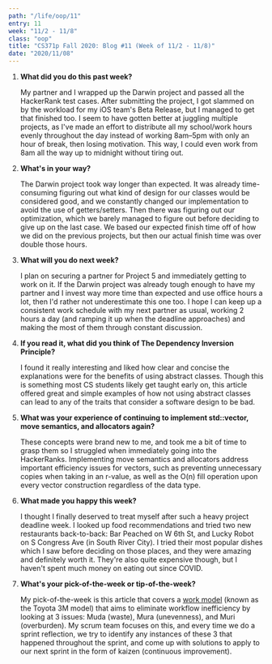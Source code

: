 ```yaml
---
path: "/life/oop/11"
entry: 11
week: "11/2 - 11/8"
class: "oop"
title: "CS371p Fall 2020: Blog #11 (Week of 11/2 - 11/8)"
date: "2020/11/08"
---
```


1. **What did you do this past week?**

   My partner and I wrapped up the Darwin project and passed all the HackerRank test cases. After submitting the project, I got slammed on by the workload for my iOS team's Beta Release, but I managed to get that finished too. I seem to have gotten better at juggling multiple projects, as I've made an effort to distribute all my school/work hours evenly throughout the day instead of working 8am–5pm with only an hour of break, then losing motivation. This way, I could even work from 8am all the way up to midnight without tiring out.

1. **What's in your way?**

   The Darwin project took way longer than expected. It was already time-consuming figuring out what kind of design for our classes would be considered good, and we constantly changed our implementation to avoid the use of getters/setters. Then there was figuring out our optimization, which we barely managed to figure out before deciding to give up on the last case. We based our expected finish time off of how we did on the previous projects, but then our actual finish time was over double those hours.

1. **What will you do next week?**

   I plan on securing a partner for Project 5 and immediately getting to work on it. If the Darwin project was already tough enough to have my partner and I invest way more time than expected and use office hours a lot, then I'd rather not underestimate this one too. I hope I can keep up a consistent work schedule with my next partner as usual, working 2 hours a day (and ramping it up when the deadline approaches) and making the most of them through constant discussion.

1. **If you read it, what did you think of The Dependency Inversion Principle?**

   I found it really interesting and liked how clear and concise the explanations were for the benefits of using abstract classes. Though this is something most CS students likely get taught early on, this article offered great and simple examples of how not using abstract classes can lead to any of the traits that consider a software design to be bad.

1. **What was your experience of continuing to implement std::vector, move semantics, and allocators again?**

   These concepts were brand new to me, and took me a bit of time to grasp them so I struggled when immediately going into the HackerRanks. Implementing move semantics and allocators address important efficiency issues for vectors, such as preventing unnecessary copies when taking in an r-value, as well as the O(n) fill operation upon every vector construction regardless of the data type.

1. **What made you happy this week?**

   I thought I finally deserved to treat myself after such a heavy project deadline week. I looked up food recommendations and tried two new restaurants back-to-back: Bar Peached on W 6th St, and Lucky Robot on S Congress Ave (in South River City). I tried their most popular dishes which I saw before deciding on those places, and they were amazing and definitely worth it. They're also quite expensive though, but I haven't spent much money on eating out since COVID.

1. **What's your pick-of-the-week or tip-of-the-week?**

   My pick-of-the-week is this article that covers a [work model](https://theleanway.net/muda-mura-muri) (known as the Toyota 3M model) that aims to eliminate workflow inefficiency by looking at 3 issues: Muda (waste), Mura (unevenness), and Muri (overburden). My scrum team focuses on this, and every time we do a sprint reflection, we try to identify any instances of these 3 that happened throughout the sprint, and come up with solutions to apply to our next sprint in the form of kaizen (continuous improvement).

